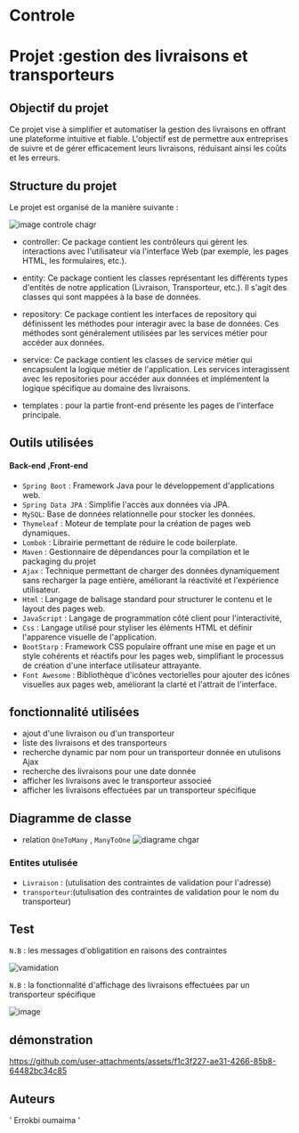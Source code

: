 # Controle 
# Projet :gestion des livraisons et transporteurs 
## Objectif du projet 
Ce projet vise à simplifier et automatiser la gestion des livraisons en offrant une plateforme intuitive et fiable.
L'objectif est de permettre aux entreprises de suivre et de gérer efficacement leurs livraisons, réduisant ainsi les coûts et les erreurs.
## Structure du projet 
Le projet est organisé de la manière suivante :

![image controle chagr](https://github.com/user-attachments/assets/5c3f6ac1-dfff-40f2-8024-16d4bf6b4a64)   


- controller: Ce package contient les contrôleurs qui gèrent les interactions avec l'utilisateur via l'interface Web (par exemple, les pages HTML, les formulaires, etc.).

- entity: Ce package contient les classes représentant les différents types d'entités de notre  application (Livraison, Transporteur, etc.). Il s'agit des classes qui sont mappées à la base de données.

- repository: Ce package contient les interfaces de repository qui définissent les méthodes pour interagir avec la base de données. Ces méthodes sont généralement utilisées par les services métier pour accéder aux données.

- service: Ce package contient les classes de service métier qui encapsulent la logique métier de l'application. Les services interagissent avec les repositories pour accéder aux données et implémentent la logique spécifique au domaine des livraisons.
- templates : pour la partie front-end présente les pages de l'interface principale.

## Outils  utilisées
#### Back-end  ,Front-end
- `Spring Boot` : Framework Java pour le développement d'applications web.
- `Spring Data JPA` : Simplifie l'accès aux données via JPA.
- `MySQL`: Base de données relationnelle pour stocker les données.
- `Thymeleaf` : Moteur de template pour la création de pages web dynamiques.
- `Lombok` :  Librairie permettant de réduire le code boilerplate.
- `Maven` : Gestionnaire de dépendances pour la compilation et le packaging du projet
- `Ajax` : Technique permettant de charger des données dynamiquement sans recharger la page entière, améliorant la réactivité et l'expérience utilisateur.
- `Html` : Langage de balisage standard pour structurer le contenu et le layout des pages web.
- `JavaScript` : Langage de programmation côté client pour l'interactivité, 
- `Css` : Langage utilisé pour styliser les éléments HTML et définir l'apparence visuelle de l'application.
- `BootStarp` : Framework CSS populaire offrant une mise en page et un style cohérents et réactifs pour les pages web, simplifiant le processus de création d'une interface utilisateur attrayante.
- `Font Awesome` : Bibliothèque d'icônes vectorielles pour ajouter des icônes visuelles aux pages web, améliorant la clarté et l'attrait de l'interface.
  
 ## fonctionnalité utilisées
- ajout d'une livraison ou d'un transporteur 
- liste des livraisons et des transporteurs
- recherche dynamic par nom   pour un transporteur donnée en utulisons Ajax 
- recherche des livraisons pour une date donnée
- afficher les livraisons avec le transporteur associeé
- afficher les livraisons effectuées par un transporteur spécifique
## Diagramme de classe 
- relation `OneToMany` , `ManyToOne` 
![diagrame chgar](https://github.com/user-attachments/assets/69c0bd49-479e-46de-9161-b174c463d62b)

### Entites utulisée
- `Livraison` : (utulisation des contraintes de validation pour l'adresse)
- `transporteur`:(utulisation des contraintes de validation pour le nom du transporteur)
## Test 
`N.B` : les messages d'obligatition en raisons des contraintes  

![vamidation](https://github.com/user-attachments/assets/1ba2c758-dea7-4913-a45b-adfc48d0bab7)

`N.B` : la fonctionnalité d'affichage  des livraisons effectuées par un transporteur spécifique

![image](https://github.com/user-attachments/assets/41c1616f-0158-4b55-a089-997ca916e99d)





  
## démonstration 



https://github.com/user-attachments/assets/f1c3f227-ae31-4266-85b8-64482bc34c85



## Auteurs
' Errokbi oumaima '
  
  

